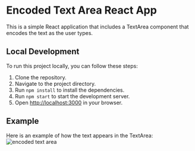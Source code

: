# Encoded Text Area React App

This is a simple React application that includes a TextArea component that encodes the text as the user types.

## Local Development

To run this project locally, you can follow these steps:

1. Clone the repository.
2. Navigate to the project directory.
3. Run `npm install` to install the dependencies.
4. Run `npm start` to start the development server.
5. Open [http://localhost:3000](http://localhost:3000) in your browser.

## Example

Here is an example of how the text appears in the TextArea:
![encoded text area](https://github.com/Venera00/react-midterm-project/assets/88454006/3aaa08f3-9e44-4709-904b-b07936bee6e4)






